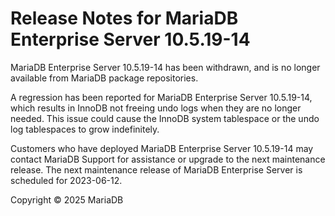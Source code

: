 # Release Notes for MariaDB Enterprise Server 10.5.19-14

MariaDB Enterprise Server 10.5.19-14 has been withdrawn, and is no longer available from MariaDB package repositories.

A regression has been reported for MariaDB Enterprise Server 10.5.19-14, which results in InnoDB not freeing undo logs when they are no longer needed. This issue could cause the InnoDB system tablespace or the undo log tablespaces to grow indefinitely.

Customers who have deployed MariaDB Enterprise Server 10.5.19-14 may contact MariaDB Support for assistance or upgrade to the next maintenance release. The next maintenance release of MariaDB Enterprise Server is scheduled for 2023-06-12.

Copyright © 2025 MariaDB
